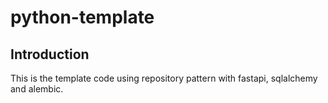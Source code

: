 # python-template

## Introduction
This is the template code using repository pattern with fastapi, sqlalchemy and alembic.